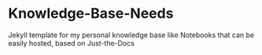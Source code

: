 # Knowledge-Base-Needs
Jekyll template for my personal knowledge base like Notebooks that can be easily hosted, based on Just-the-Docs
